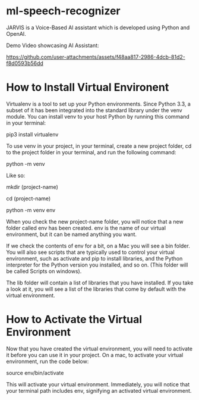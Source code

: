 # ml-speech-recognizer

JARVIS is a Voice-Based AI assistant which is developed using Python and OpenAI.



Demo Video showcasing AI Assistant:

https://github.com/user-attachments/assets/f48aa817-2986-4dcb-81d2-f8d0593b56dd




# How to Install Virtual Environent

Virtualenv is a tool to set up your Python environments. Since Python 3.3, a subset of it has been integrated into the standard library under the venv module. You can install venv to your host Python by running this command in your terminal:


pip3 install virtualenv



To use venv in your project, in your terminal, create a new project folder, cd to the project folder in your terminal, and run the following command:



 python<version> -m venv <virtual-environment-name>

 
Like so:




 mkdir (project-name)
 
 cd (project-name)
 
 python -m venv env




When you check the new project-name folder, you will notice that a new folder called env has been created. env is the name of our virtual environment, but it can be named anything you want.

If we check the contents of env for a bit, on a Mac you will see a bin folder. You will also see scripts that are typically used to control your virtual environment, such as activate and pip to install libraries, and the Python interpreter for the Python version you installed, and so on. (This folder will be called Scripts on windows).

The lib folder will contain a list of libraries that you have installed. If you take a look at it, you will see a list of the libraries that come by default with the virtual environment.

# How to Activate the Virtual Environment
Now that you have created the virtual environment, you will need to activate it before you can use it in your project. On a mac, to activate your virtual environment, run the code below:

source env/bin/activate

This will activate your virtual environment. Immediately, you will notice that your terminal path includes env, signifying an activated virtual environment.
